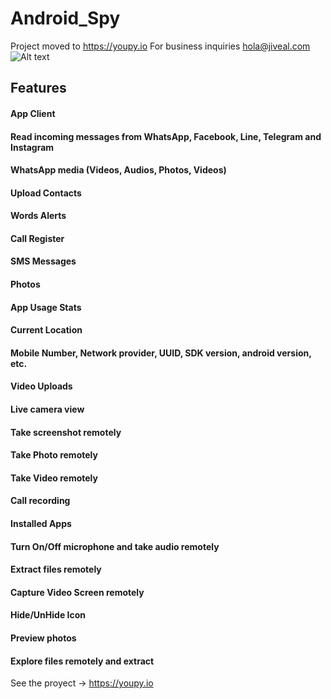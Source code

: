 # Android_Spy


Project moved to https://youpy.io
For business inquiries hola@jiveal.com
![Alt text](https://youpy.io/wp-content/uploads/2019/09/menurectobueno.png)
## Features
#### App Client
#### Read incoming messages from WhatsApp, Facebook, Line, Telegram and Instagram
#### WhatsApp media (Videos, Audios, Photos, Videos)
#### Upload Contacts
#### Words Alerts
#### Call Register
#### SMS Messages
#### Photos
#### App Usage Stats
#### Current Location
#### Mobile Number, Network provider, UUID, SDK version, android version, etc.
#### Video Uploads
#### Live camera view
#### Take screenshot remotely
#### Take Photo remotely
#### Take Video remotely
#### Call recording
#### Installed Apps
#### Turn On/Off microphone and take audio remotely
#### Extract files remotely
#### Capture Video Screen remotely
#### Hide/UnHide Icon
#### Preview photos
#### Explore files remotely and extract

See the proyect -> https://youpy.io

